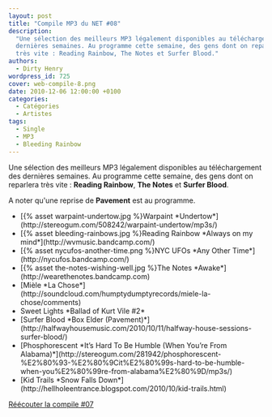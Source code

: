```yaml
---
layout: post
title: "Compile MP3 du NET #08"
description:
  "Une sélection des meilleurs MP3 légalement disponibles au téléchargement des
  dernières semaines. Au programme cette semaine, des gens dont on reparlera
  très vite : Reading Rainbow, The Notes et Surfer Blood."
authors:
  - Dirty Henry
wordpress_id: 725
cover: web-compile-8.png
date: 2010-12-06 12:00:00 +0100
categories:
  - Catégories
  - Artistes
tags:
  - Single
  - MP3
  - Bleeding Rainbow
---
```


Une sélection des meilleurs MP3 légalement disponibles au téléchargement des
dernières semaines. Au programme cette semaine, des gens dont on reparlera très
vite : **Reading Rainbow**, **The Notes** et **Surfer Blood**.

A noter qu'une reprise de **Pavement** est au programme.

<ul class="polaroids">
<li><div class=polaroid>[{% asset warpaint-undertow.jpg %}Warpaint
*Undertow*](http://stereogum.com/508242/warpaint-undertow/mp3s/)</div></li>
<li><div class=polaroid>[{% asset bleeding-rainbows.jpg %}Reading Rainbow
*Always on my mind*](http://wvmusic.bandcamp.com/)</div></li>
<li><div class=polaroid>[{% asset nycufos-another-time.png %}NYC UFOs
*Any Other Time*](http://nycufos.bandcamp.com/)</div></li>
<li><div class=polaroid>[{% asset the-notes-wishing-well.jpg %}The Notes
*Awake*](http://wearethenotes.bandcamp.com)</div></li>
<li><div class=polaroid>[<img451>Mièle
*La Chose*](http://soundcloud.com/humptydumptyrecords/miele-la-chose/comments)</div></li>
<li><div class=polaroid><img452>Sweet Lights
*Ballad of Kurt Vile #2*</div></li>
<li><div class=polaroid>[<img453>Surfer Blood
*Box Elder (Pavement)*](http://halfwayhousemusic.com/2010/10/11/halfway-house-sessions-surfer-blood/)</div></li>
<li><div class=polaroid>[<img454>Phosphorescent
*It’s Hard To Be Humble (When You’re From Alabama)*](http://stereogum.com/281942/phosphorescent-%E2%80%93-%E2%80%9Cit%E2%80%99s-hard-to-be-humble-when-you%E2%80%99re-from-alabama%E2%80%9D/mp3s/)</div></li>
<li><div class=polaroid>[<img455>Kid Trails
*Snow Falls Down*](http://hellholeentrance.blogspot.com/2010/10/kid-trails.html)</div></li>
</ul>

[Réécouter la compile #07](719)
